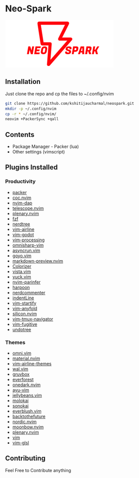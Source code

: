 # Neo-Spark
![neospark](neospark.png)

## Installation
Just clone the repo and cp the files to ~/.config/nvim
```bash
git clone https://github.com/kshitijaucharmal/neospark.git
mkdir -p ~/.config/nvim
cp -r * ~/.config/nvim/
neovim +PackerSync +qall
```

## Contents
+ Package Manager - Packer (lua)
+ Other settings (vimscript)

## Plugins Installed
### Productivity
+ [packer](https://github.com/wbthomason/packer.nvim)
+ [coc.nvim](https://github.com/neoclide/coc.nvim)
+ [nvim-dap](https://github.com/mfussenegger/nvim-dap)
+ [telescope.nvim](https://github.com/nvim-telescope/telescope.nvim)
+ [plenary.nvim](https://github.com/nvim-lua/plenary.nvim)
+ [fzf](https://github.com/junegunn/fzf)
+ [nerdtree](https://github.com/preservim/nerdtree)
+ [vim-airline](https://github.com/vim-airline/vim-airline)
+ [vim-godot](https://github.com/habamax/vim-godot)
+ [vim-processing](https://github.com/sophacles/vim-processing)
+ [omnisharp-vim](https://github.com/OmniSharp/omnisharp-vim)
+ [asyncrun.vim](https://github.com/skywind3000/asyncrun.vim)
+ [goyo.vim](https://github.com/junegunn/goyo.vim)
+ [markdown-preview.nvim](https://github.com/iamcco/markdown-preview.nvim)
+ [Colorizer](https://github.com/chrisbra/Colorizer)
+ [vista.vim](https://github.com/liuchengxu/vista.vim)
+ [yuck.vim](https://github.com/elkowar/yuck.vim)
+ [nvim-parinfer](https://github.com/gpanders/nvim-parinfer)
+ [harpoon](https://github.com/ThePrimeagen/harpoon)
+ [nerdcommenter](https://github.com/preservim/nerdcommenter)
+ [indentLine](https://github.com/Yggdroot/indentLine)
+ [vim-startify](https://github.com/mhinz/vim-startify)
+ [vim-anyfold](https://github.com/pseewald/vim-anyfold)
+ [silicon.nvim](https://github.com/krivahtoo/silicon.nvim)
+ [vim-tmux-navigator](https://github.com/christoomey/vim-tmux-navigator)
+ [vim-fugitive](https://github.com/tpope/vim-fugitive)
+ [undotree](https://github.com/mbbill/undotree)

### Themes
+ [omni.vim](https://github.com/yonlu/omni.vim)
+ [material.nvim](https://github.com/marko-cerovac/material.nvim)
+ [vim-airline-themes](https://github.com/vim-airline/vim-airline-themes)
+ [wal.vim](https://github.com/dylanaraps/wal.vim)
+ [gruvbox](https://github.com/morhetz/gruvbox)
+ [everforest](https://github.com/sainnhe/everforest)
+ [onedark.nvim](https://github.com/navarasu/onedark.nvim)
+ [ayu-vim](https://github.com/ayu-theme/ayu-vim)
+ [jellybeans.vim](https://github.com/nanotech/jellybeans.vim)
+ [molokai](https://github.com/tomasr/molokai)
+ [sonokai](https://github.com/sainnhe/sonokai)
+ [everblush.vim](https://github.com/mangeshrex/everblush.vim)
+ [backtothefuture](https://github.com/benjaminjamesxyz/backtothefuture)
+ [nordic.nvim](https://github.com/AlexvZyl/nordic.nvim)
+ [moonbow.nvim](https://github.com/arturgoms/moonbow.nvim)
+ [plenary.nvim](https://github.com/nvim-lua/plenary.nvim)
+ [vim](https://github.com/dracula/vim)
+ [vim-glsl](https://github.com/tikhomirov/vim-glsl)

## Contributing
Feel Free to Contribute anything

